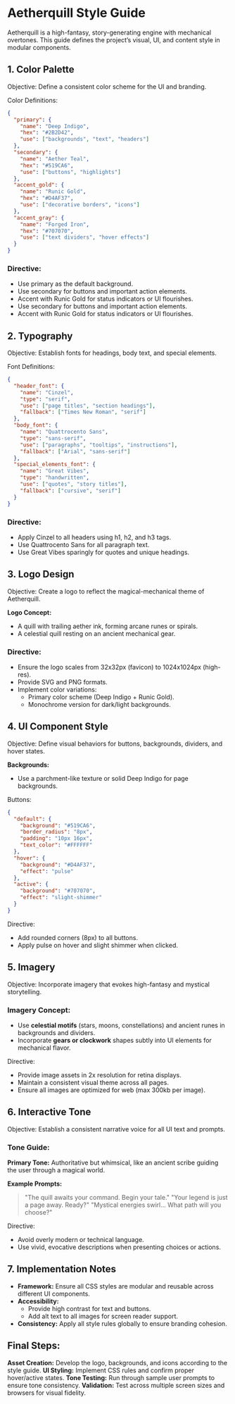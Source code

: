 # Aetherquill Style Guide

Aetherquill is a high-fantasy, story-generating engine with mechanical overtones. This guide defines the project’s visual, UI, and content style in modular components.

## 1. Color Palette
Objective: Define a consistent color scheme for the UI and branding.

Color Definitions:
```json
{
  "primary": {
    "name": "Deep Indigo",
    "hex": "#2B2D42",
    "use": ["backgrounds", "text", "headers"]
  },
  "secondary": {
    "name": "Aether Teal",
    "hex": "#519CA6",
    "use": ["buttons", "highlights"]
  },
  "accent_gold": {
    "name": "Runic Gold",
    "hex": "#D4AF37",
    "use": ["decorative borders", "icons"]
  },
  "accent_gray": {
    "name": "Forged Iron",
    "hex": "#707070",
    "use": ["text dividers", "hover effects"]
  }
}
```

### Directive:
* Use primary as the default background.
* Use secondary for buttons and important action elements.
* Accent with Runic Gold for status indicators or UI flourishes.
* Use secondary for buttons and important action elements.
* Accent with Runic Gold for status indicators or UI flourishes.

## 2. Typography
Objective: Establish fonts for headings, body text, and special elements.

Font Definitions:
```json
{
  "header_font": {
    "name": "Cinzel",
    "type": "serif",
    "use": ["page titles", "section headings"],
    "fallback": ["Times New Roman", "serif"]
  },
  "body_font": {
    "name": "Quattrocento Sans",
    "type": "sans-serif",
    "use": ["paragraphs", "tooltips", "instructions"],
    "fallback": ["Arial", "sans-serif"]
  },
  "special_elements_font": {
    "name": "Great Vibes",
    "type": "handwritten",
    "use": ["quotes", "story titles"],
    "fallback": ["cursive", "serif"]
  }
}
```

### Directive:
* Apply Cinzel to all headers using h1, h2, and h3 tags.
* Use Quattrocento Sans for all paragraph text.
* Use Great Vibes sparingly for quotes and unique headings.

## 3. Logo Design
Objective: Create a logo to reflect the magical-mechanical theme of Aetherquill.

**Logo Concept:**
* A quill with trailing aether ink, forming arcane runes or spirals.
* A celestial quill resting on an ancient mechanical gear.

### Directive:
* Ensure the logo scales from 32x32px (favicon) to 1024x1024px (high-res).
* Provide SVG and PNG formats.
* Implement color variations:
  * Primary color scheme (Deep Indigo + Runic Gold).
  * Monochrome version for dark/light backgrounds.

## 4. UI Component Style
Objective: Define visual behaviors for buttons, backgrounds, dividers, and hover states.

**Backgrounds:**
* Use a parchment-like texture or solid Deep Indigo for page backgrounds.

Buttons:
```json
{
  "default": {
    "background": "#519CA6",
    "border_radius": "8px",
    "padding": "10px 16px",
    "text_color": "#FFFFFF"
  },
  "hover": {
    "background": "#D4AF37",
    "effect": "pulse"
  },
  "active": {
    "background": "#707070",
    "effect": "slight-shimmer"
  }
}
```

Directive:
* Add rounded corners (8px) to all buttons.
* Apply pulse on hover and slight shimmer when clicked.

## 5. Imagery
Objective: Incorporate imagery that evokes high-fantasy and mystical storytelling.

### Imagery Concept:
* Use **celestial motifs** (stars, moons, constellations) and ancient runes in backgrounds and dividers.
* Incorporate **gears or clockwork** shapes subtly into UI elements for mechanical flavor.

Directive:
* Provide image assets in 2x resolution for retina displays.
* Maintain a consistent visual theme across all pages.
* Ensure all images are optimized for web (max 300kb per image).

## 6. Interactive Tone
Objective: Establish a consistent narrative voice for all UI text and prompts.

### Tone Guide:
**Primary Tone:** Authoritative but whimsical, like an ancient scribe guiding the user through a magical world.

**Example Prompts:**
> "The quill awaits your command. Begin your tale."
> "Your legend is just a page away. Ready?"
> "Mystical energies swirl… What path will you choose?"

Directive:
* Avoid overly modern or technical language.
* Use vivid, evocative descriptions when presenting choices or actions.

## 7. Implementation Notes
* **Framework:** Ensure all CSS styles are modular and reusable across different UI components.
* **Accessibility:**
  * Provide high contrast for text and buttons.
  * Add alt text to all images for screen reader support.
* **Consistency:** Apply all style rules globally to ensure branding cohesion.

## Final Steps:
**Asset Creation:** Develop the logo, backgrounds, and icons according to the style guide.
**UI Styling:** Implement CSS rules and confirm proper hover/active states.
**Tone Testing:** Run through sample user prompts to ensure tone consistency.
**Validation:** Test across multiple screen sizes and browsers for visual fidelity.
